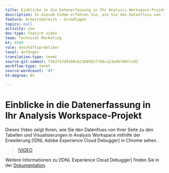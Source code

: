 ```yaml
---
title: Einblicke in die Datenerfassung in Ihr Analysis Workspace-Projekt
description: In diesem Video erfahren Sie, wie Sie den Datenfluss von Ihrer Seite zu den Tabellen und Visualisierungen in Analysis Workspace mithilfe der Adobe Experience Cloud Debugger Extension in Chrome sehen.
feature: Arbeitsbereich - Grundlagen
topics: null
activity: use
doc-type: feature video
team: Technical Marketing
kt: 4109
role: Geschäftspraktiker
level: Anfänger
translation-type: tm+mt
source-git-commit: f3b3fa7d91b0cb21005b57768ca23ed6700fcc03
workflow-type: tm+mt
source-wordcount: '97'
ht-degree: 8%

---
```



# Einblicke in die Datenerfassung in Ihr Analysis Workspace-Projekt

Dieses Video zeigt Ihnen, wie Sie den Datenfluss von Ihrer Seite zu den Tabellen und Visualisierungen in Analysis Workspace mithilfe der Erweiterung [!DNL Adobe Experience Cloud Debugger] in Chrome sehen.

>[!VIDEO](https://video.tv.adobe.com/v/31072/?quality=12)

Weitere Informationen zu [!DNL Experience Cloud Debugger] finden Sie in der [Dokumentation](https://experienceleague.adobe.com/docs/debugger/using/experience-cloud-debugger.html?lang=de-DE).
